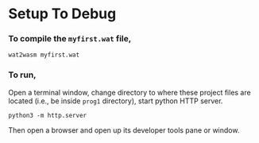 # Setup To Debug

### To compile the ```myfirst.wat``` file,  
```
wat2wasm myfirst.wat
```
  
### To run,  
Open a terminal window, change directory to where these project files are located (i.e., be inside ```prog1``` directory), start python HTTP server.
```
python3 -m http.server
```
  
Then open a browser and open up its developer tools pane or window.
